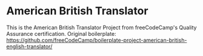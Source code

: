 # American British Translator

This is the American British Translator Project from freeCodeCamp's Quality Assurance certification. Original boilerplate: https://github.com/freeCodeCamp/boilerplate-project-american-british-english-translator/
